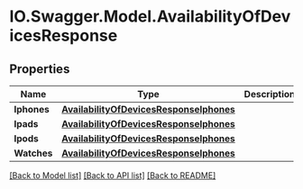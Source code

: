 # IO.Swagger.Model.AvailabilityOfDevicesResponse
## Properties

Name | Type | Description | Notes
------------ | ------------- | ------------- | -------------
**Iphones** | [**AvailabilityOfDevicesResponseIphones**](AvailabilityOfDevicesResponseIphones.md) |  | 
**Ipads** | [**AvailabilityOfDevicesResponseIphones**](AvailabilityOfDevicesResponseIphones.md) |  | 
**Ipods** | [**AvailabilityOfDevicesResponseIphones**](AvailabilityOfDevicesResponseIphones.md) |  | 
**Watches** | [**AvailabilityOfDevicesResponseIphones**](AvailabilityOfDevicesResponseIphones.md) |  | 

[[Back to Model list]](../README.md#documentation-for-models) [[Back to API list]](../README.md#documentation-for-api-endpoints) [[Back to README]](../README.md)

